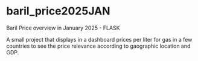 # baril_price2025JAN
Baril Price overview in January 2025 - FLASK

A small project that displays in a dashboard prices per liter for gas in a few countries to see the price relevance according to gaographic location and GDP.

